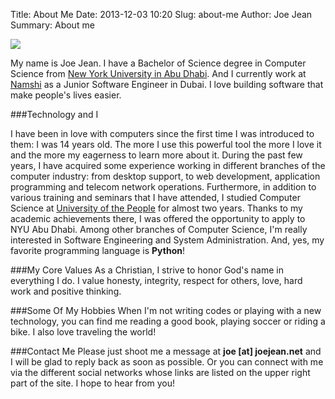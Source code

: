 Title: About Me
Date: 2013-12-03 10:20
Slug: about-me
Author: Joe Jean
Summary: About me

<img src ="{filename}/images/joejean.jpg" class="img-responsive img-rounded" />

My name is Joe Jean. I have a Bachelor of Science degree in Computer Science from [New York University in Abu Dhabi](http://www.nyuad.nyu.edu). And I currently work at [Namshi](https://namshi.com) as a Junior Software Engineer in Dubai. I love building software that make people's lives easier.

###Technology and I

I have been in love with computers since the first time I was introduced to them: I was 14 years old. The more I use this powerful tool the more I love it 
and the more my eagerness to learn more about it. During the past few years, I have acquired some experience working in different branches of the computer industry:
from desktop support, to web development, application programming and telecom network operations. Furthermore, in addition to various training and seminars 
that I have attended, I studied Computer Science at [University of the People](http://www.uopeople.org) for almost two years. Thanks
to my academic achievements there, I was offered the opportunity to apply to NYU Abu Dhabi.
Among other branches of Computer Science, I'm really interested in Software Engineering and System Administration. And, yes, my favorite programming language is
**Python**!


###My Core Values
As a Christian, I strive to honor God's name in everything I do. I value honesty, integrity, respect for others, love, hard work and positive thinking. 


###Some Of My Hobbies
When I'm not writing codes or playing with a new technology, you can find me reading a good book, playing soccer or riding a bike. I also love traveling the world!


###Contact Me 
Please just shoot me a message at **joe [at] joejean.net** and I will be glad to reply back as soon as possible. Or you can connect with me via the different social networks 
whose links are listed on the upper right part of the site. I hope to hear from you!
